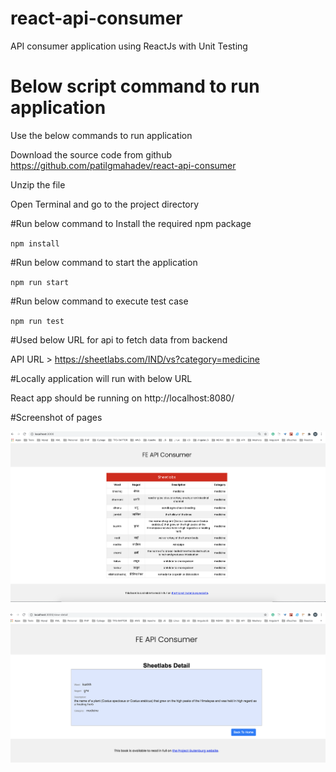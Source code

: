 # react-api-consumer

API consumer application using ReactJs with Unit Testing

# Below script command to run application

Use the below commands to run application

Download the source code from github
https://github.com/patilgmahadev/react-api-consumer

Unzip the file

Open Terminal and go to the project directory

#Run below command to Install the required npm package

`npm install`

#Run below command to start the application

`npm run start`

#Run below command to execute test case

`npm run test`

#Used below URL for api to fetch data from backend

API URL > https://sheetlabs.com/IND/vs?category=medicine

#Locally application will run with below URL

React app should be running on http://localhost:8080/

#Screenshot of pages

![List](https://github.com/patilgmahadev/react-api-consumer/blob/master/src/images/Home.png)

![View](https://github.com/patilgmahadev/react-api-consumer/blob/master/src/images/Detail.png)